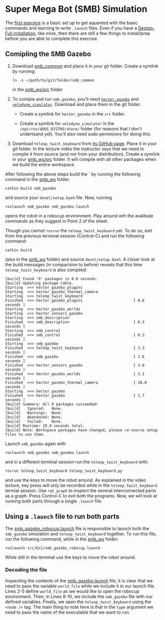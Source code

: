 # Super Mega Bot (SMB) Simulation

The [first exersice](https://ethz.ch/content/dam/ethz/special-interest/mavt/robotics-n-intelligent-systems/rsl-dam/ROS2021/lec1/Exercise%20Session%201.pdf) is a basic set up to get aquanted with the basic commands and learning to write `.launch` files. Even if you have a [Destop-Full installation](http://wiki.ros.org/noetic/Installation/Ubuntu), like mine, then there are still a few things to install/prep before you are able to complete this exercise.

## Comipling the SMB Gazebo

1.  Download [smb_common](https://ethz.ch/content/dam/ethz/special-interest/mavt/robotics-n-intelligent-systems/rsl-dam/ROS2021/lec1/smb_common.zip) and place it in your git folder. Create a symlink by running:

        ln -s ~/path/to/git/folder/smb_common
    in the [smb_ws/src](smb_ws/src) folder 

2.  To comiple and run `smb_gazebo`, you'll need [`hector_gazebo`](https://github.com/tu-darmstadt-ros-pkg/hector_gazebo) and [`velodyne_simulator`](https://bitbucket.org/DataspeedInc/velodyne_simulator/src/master/). Download and place them in the git folder. 
    
    - Create a symlink for `hector_gazebo` in the `src` folder. 

    - Create a symlink for `velodyne_simulator` in the `/opt/ros/$ROS_DISTRO/share/` folder (for reasons that I don't undertsand yet). You'll also need sudo permisions for doing this.

3. Download `teleop_twist_keyboard` from [its GitHub page](https://github.com/ros-teleop/teleop_twist_keyboard). Place it in your git folder. In the lecture video the instructor says that we need to compile it from source (and not from your distribution). Create a symlink in your [smb_ws/src](smb_ws/src) folder. It will compile with all other packages when we build the entire workspace.

After following the above steps build the ` by running the following command in the [smb_ws](smb_ws) folder:
    
    catkin build smb_gazebo

and source your `devel/setup.bash` file. Now, running

    roslaunch smb_gazebo smb_gazebo.launch
opens the robot in a robocup environment. Play around wth the avalibale commands as they suggest in Point 2 of the sheet. 

Though you cannot `rosrun` the `teleop_twist_keyboard` yet. To do so, exit from the previous terminal session (Control-C) and run the following command:

    catkin build

(also in the [smb_ws](smb_ws) folder) and source `devel/setup.bash`. A closer look at the build messages (in comparision to before) reveals that this time `teleop_twist_keyboard` is also compiled:
```
[build] Found '9' packages in 0.0 seconds.                                     
[build] Updating package table.                                                
Starting  >>> hector_gazebo_plugins                                            
Starting  >>> hector_gazebo_thermal_camera                                     
Starting  >>> teleop_twist_keyboard                                            
Finished  <<< hector_gazebo_plugins                       [ 0.6 seconds ]      
Starting  >>> hector_gazebo_worlds                                             
Starting  >>> hector_sensors_gazebo                                            
Starting  >>> smb_description                                                  
Finished  <<< smb_description                             [ 0.3 seconds ]      
Starting  >>> smb_control                                                      
Finished  <<< smb_control                                 [ 0.3 seconds ]      
Starting  >>> smb_gazebo                                                       
Finished  <<< teleop_twist_keyboard                       [ 3.3 seconds ]      
Finished  <<< smb_gazebo                                  [ 1.6 seconds ]      
Finished  <<< hector_sensors_gazebo                       [ 3.0 seconds ]      
Finished  <<< hector_gazebo_worlds                        [ 3.1 seconds ]      
Finished  <<< hector_gazebo_thermal_camera                [ 28.0 seconds ]     
Starting  >>> hector_gazebo                                                    
Finished  <<< hector_gazebo                               [ 1.7 seconds ]      
[build] Summary: All 9 packages succeeded!                                     
[build]   Ignored:   None.                                                     
[build]   Warnings:  None.                                                     
[build]   Abandoned: None.                                                     
[build]   Failed:    None.                                                     
[build] Runtime: 29.9 seconds total.                                           
[build] Note: Workspace packages have changed, please re-source setup files to use them.
```

Launch `smb_gazebo` again with 
    
    roslaunch smb_gazebo smb_gazebo.launch

and in a different terminal session run the `teleop_twist_keyboard` with:

    rosrun teleop_twist_keyboard teleop_twist_keyboard.py

and use the keys to move the robot around. As explained in the video lecture, key press will only be recorded while in the `teleop_twist_keyboard` termial session. Use `rqt_graph` to inspect the several interconnected parts as a graph. Press Control-C to exit both the programs. Now, we will look at running both parts through a single `.launch` file.


## Using a `.launch` file to run both parts

The [smb_gazebo_robocup.launch](smb_ws/src/Ex1/smb_gazebo_robocup.launch) file is responsible to launch both the `smb_gazebo` simulation and `teleop_twist_keyboard` together. To run this file, run the following command, while in the [smb_ws](smb_ws) folder:

    roslaunch src/Ex1/smb_gazebo_robocup.launch

While still in the terminal use the keys to move the robot around. 

### Decoding the file

Inspecting the contents of the [smb_gazebo.launch](smb_ws/src/smb_common/smb_gazebo/launch/smb_gazebo.launch) file, it is clear that we need to pass the variable `world_file` while we include it in our launch file. Lines 2-5 define `world_file` as we would like to open the robocup environment. Then, in Lines 8-10, we include the `smb_gazebo` file with our defined variables. Finally, we open the `teleop_twist_keyboard` using the `<node />` tag. The main thing to note here is that in the `type` argument we need to pass the name of the executable that we want to run. 

